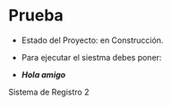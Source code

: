 <h1> Prueba </h1>

- Estado del Proyecto: en Construcción.

- Para ejecutar el siestma debes poner:

- ***Hola amigo***

Sistema de Registro 2 
